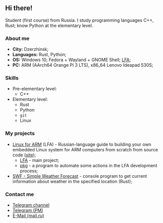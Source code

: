## Hi there!

Student (first course) from Russia. I study programming languages C++, Rust; know Python at the elementary level.

### About me

- **City:** Dzerzhinsk;
- **Languages:** Rust, Python;
- **OS:** Windows 10; Fedora + Wayland + GNOME Shell; [LFA](https://linux-for-arm.github.io);
- **PC:** ARM (AArch64 Orange Pi 3 LTS), x86_64 Lenovo Ideapad 530S;

### Skills

- Pre-elementary level:
  - C++
- Elementary level:
  - Rust
  - Python
  - `git`
  - Linux

### My projects

- [Linux for ARM](https://github.com/Linux-for-ARM) (LFA) - Russian-language guide to building your own embedded Linux system for ARM computers from scratch from source code ([site](https://linux-for-arm.github.io));
    - [LFA](https://github.com/Linux-for-ARM/handbook) - main project;
    - [pkg](https://github.com/Linux-for-ARM/pkg) - a program to automate some actions in the LFA development process;
- [SWF - Simple Weather Forecast](https://github.com/mskrasnov/swf) - console program to get current information about weather in the specified location (Rust);

### Contact me

- [Telegram channel](https://t.me/svalka07)
- [Telegram (PM)](https://t.me/michail383krasnov)
- [E-Mail (mail.ru)](mailto:michail383krasnov@mail.ru)
